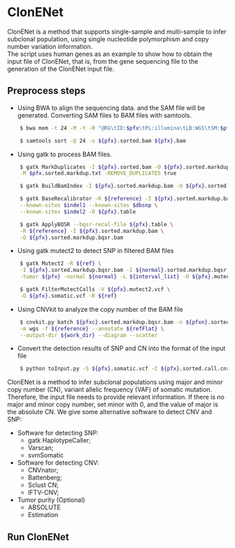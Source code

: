 # ClonENet
ClonENet is a method that supports single-sample and multi-sample to infer subclonal population, using single nucleotide polymorphism and copy number variation information. <br>
The script uses human genes as an example to show how to obtain the input file of ClonENet, that is, from the gene sequencing file to the generation of the ClonENet input file.
## Preprocess steps
* Using BWA to align the sequencing data. and the SAM file will be generated. Converting SAM files to BAM files with samtools.
```Bash
    $ bwa mem -t 24 -M -Y -R "@RG\tID:$pfx\tPL:illumina\tLB:WGS\tSM:$pfx" $reference $fastq1 $fastq2 | samtools view -Sb > $pfx.bam

    $ samtools sort -@ 24 -o ${pfx}.sorted.bam ${pfx}.bam
```
* Using gatk to process BAM files.
```Bash
    $ gatk MarkDuplicates -I ${pfx}.sorted.bam -O ${pfx}.sorted.markdup.bam \
    -M $pfx.sorted.markdup.txt -REMOVE_DUPLICATES true

    $ gatk BuildBamIndex -I ${pfx}.sorted.markdup.bam -O ${pfx}.sorted.markdup.bai

    $ gatk BaseRecalibrator -R ${reference} -I ${pfx}.sorted.markdup.bam \
    --known-sites $indel1 --known-sites $dbsnp \
    --known-sites $indel2 -O ${pfx}.table

    $ gatk ApplyBQSR --bqsr-recal-file ${pfx}.table \
    -R ${reference} -I ${pfx}.sorted.markdup.bam \
    -O ${pfx}.sorted.markdup.bqsr.bam
```
* Using gatk mutect2 to detect SNP in filtered BAM files 
```Bash
    $ gatk Mutect2 -R ${ref} \
    -I ${pfx}.sorted.markdup.bqsr.bam -I ${normal}.sorted.markdup.bqsr.bam \
    -tumor ${pfx} -normal ${normal} -L ${interval_list} -O ${pfx}.mutect2.vcf

    $ gatk FilterMutectCalls -V ${pfx}.mutect2.vcf \
    -O ${pfx}.somatic.vcf -R ${ref}
```
* Using CNVkit to analyze the copy number of the BAM file
```Bash
    $ cnvkit.py batch ${pfxc}.sorted.markdup.bqsr.bam -n ${pfxn}.sorted.markdup.bqsr.bam \
    -m wgs -f ${reference} --annotate ${refFlat} \
    --output-dir ${work_dir} --diagram --scatter
```
* Convert the detection results of SNP and CN into the format of the input file
```Bash
    $ python toInput.py -S ${pfx}.somatic.vcf -C ${pfx}.sorted.call.cnr -O ${work_dir}
```
ClonENet is a method to infer subclonal populations using major and minor copy number (CN), variant allelic frequency (VAF) of somatic mutation. Therefore, the input file needs to provide relevant information. If there is no major and minor copy number, set minor with 0, and the value of major is the absolute CN.
We give some alternative software to detect CNV and SNP:
* Software for detecting SNP:
    * gatk HaplotypeCaller;
    * Varscan;
    * svmSomatic
* Software for detecting CNV:
    * CNVnator;
    * Battenberg;
    * Sclust CN;
    * IFTV-CNV;
* Tumor purity (Optional)
    * ABSOLUTE
    * Estimation
## Run ClonENet
